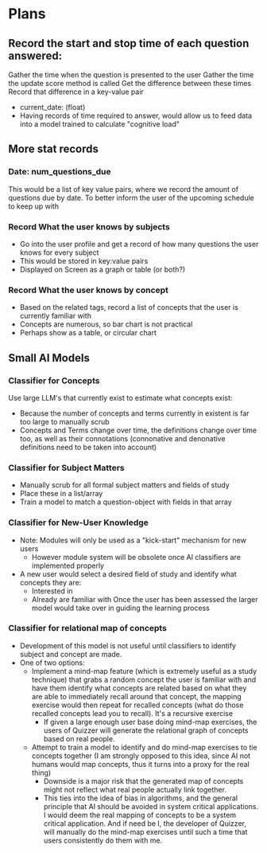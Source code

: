# Plans

## Record the start and stop time of each question answered:
Gather the time when the question is presented to the user
Gather the time the update score method is called
Get the difference between these times
Record that difference in a key-value pair
- current_date: <seconds to answer>(float)
- Having records of time required to answer, would allow us to feed data into a model trained to calculate "cognitive load"
## More stat records
### Date: num_questions_due
This would be a list of key value pairs, where we record the amount of questions due by date. To better inform the user of the upcoming schedule to keep up with

### Record What the user knows by subjects
- Go into the user profile and get a record of how many questions the user knows for every subject
- This would be stored in key:value pairs
- Displayed on Screen as a graph or table (or both?)

### Record What the user knows by concept
- Based on the related tags, record a list of concepts that the user is currently familiar with
- Concepts are numerous, so bar chart is not practical
- Perhaps show as a table, or circular chart


## Small AI Models

### Classifier for Concepts
Use large LLM's that currently exist to estimate what concepts exist:
- Because the number of concepts and terms currently in existent is far too large to manually scrub
- Concepts and Terms change over time, the definitions change over time too, as well as their connotations (connonative and denonative definitions need to be taken into account)

### Classifier for Subject Matters
- Manually scrub for all formal subject matters and fields of study
- Place these in a list/array
- Train a model to match a question-object with fields in that array

### Classifier for New-User Knowledge
- Note: Modules will only be used as a "kick-start" mechanism for new users
    - However module system will be obsolete once AI classifiers are implemented properly
- A new user would select a desired field of study and identify what concepts they are:
    - Interested in
    - Already are familiar with
Once the user has been assessed the larger model would take over in guiding the learning process

### Classifier for relational map of concepts
- Development of this model is not useful until classifiers to identify subject and concept are made.
- One of two options:
    - Implement a mind-map feature (which is extremely useful as a study technique) that grabs a random concept the user is familiar with and have them identify what concepts are related based on what they are able to immediately recall around that concept, the mapping exercise would then repeat for recalled concepts (what do those recalled concepts lead you to recall). It's a recursive exercise
        - If given a large enough user base doing mind-map exercises, the users of Quizzer will generate the relational graph of concepts based on real people.
    - Attempt to train a model to identify and do mind-map exercises to tie concepts together (I am strongly opposed to this idea, since AI not humans would map concepts, thus it turns into a proxy for the real thing)
        - Downside is a major risk that the generated map of concepts might not reflect what real people actually link together.
        - This ties into the idea of bias in algorithms, and the general principle that AI should be avoided in system critical applications. I would deem the real mapping of concepts to be a system critical application. And if need be I, the developer of Quizzer, will manually do the mind-map exercises until such a time that users consistently do them with me.


